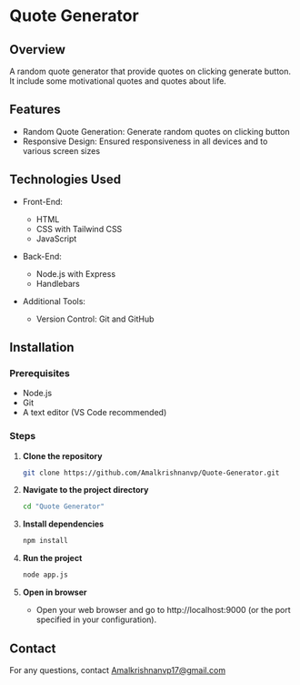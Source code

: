 # Quote Generator

## Overview

A random quote generator that provide quotes on clicking generate button. It include some motivational quotes and quotes about life.

## Features

- Random Quote Generation: Generate random quotes on clicking button
- Responsive Design: Ensured responsiveness in all devices and to various screen sizes

## Technologies Used

- Front-End:

  - HTML
  - CSS with Tailwind CSS
  - JavaScript

- Back-End:

  - Node.js with Express
  - Handlebars

- Additional Tools:

  - Version Control: Git and GitHub

## Installation

### Prerequisites

- Node.js
- Git
- A text editor (VS Code recommended)

### Steps

1. **Clone the repository**

   ```bash
   git clone https://github.com/Amalkrishnanvp/Quote-Generator.git
   ```

2. **Navigate to the project directory**

   ```bash
   cd "Quote Generator"
   ```

3. **Install dependencies**

   ```bash
   npm install
   ```

4. **Run the project**

   ```bash
   node app.js
   ```

5. **Open in browser**

   - Open your web browser and go to http://localhost:9000 (or the port specified in your configuration).

## Contact

For any questions, contact Amalkrishnanvp17@gmail.com
